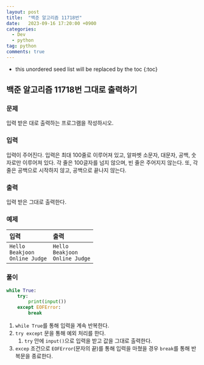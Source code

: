 ```yaml
---
layout: post
title:  "백준 알고리즘 11718번"
date:   2023-09-16 17:20:00 +0900
categories: 
  - Dev
  - python
tag: python
comments: true
---
```


* this unordered seed list will be replaced by the toc
{:toc}

## 백준 알고리즘 11718번 그대로 출력하기

### 문제

입력 받은 대로 출력하는 프로그램을 작성하시오.

### 입력

입력이 주어진다. 입력은 최대 100줄로 이루어져 있고, 알파벳 소문자, 대문자, 공백, 숫자로만 이루어져 있다. 각 줄은 100글자를 넘지 않으며, 빈 줄은 주어지지 않는다. 또, 각 줄은 공백으로 시작하지 않고, 공백으로 끝나지 않는다.

### 출력

입력 받은 그대로 출력한다.

### 예제

| 입력 | 출력 |
| :-- | :-- |
| `Hello` <br/> `Beakjoon` <br/> `Online Judge` | `Hello` <br/> `Beakjoon` <br/> `Online Judge` |

### 풀이

```py
while True:
    try:
        print(input())
    except EOFError:
        break
```

1. `while True`를 통해 입력을 계속 반복한다.
2. `try except` 문을 통해 예외 처리를 한다.
   1. `try` 안에 `input()`으로 입력을 받고 값을 그대로 출력한다.
3. `excep` 조건으로 `EOFError`(문자의 끝)를 통해 입력을 마쳤을 경우 `break`를 통해 반복문을 종료한다.